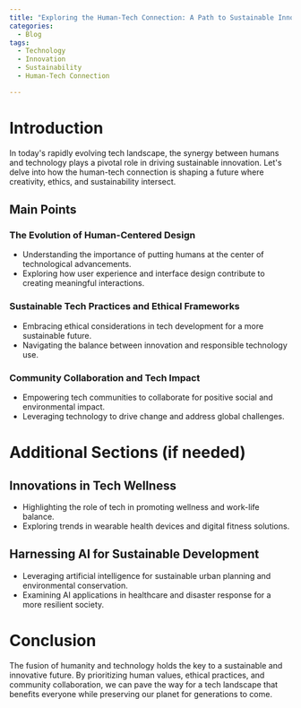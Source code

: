 ```yaml
---
title: "Exploring the Human-Tech Connection: A Path to Sustainable Innovation"
categories:
  - Blog
tags:
  - Technology
  - Innovation
  - Sustainability
  - Human-Tech Connection

---
```


# Introduction
In today's rapidly evolving tech landscape, the synergy between humans and technology plays a pivotal role in driving sustainable innovation. Let's delve into how the human-tech connection is shaping a future where creativity, ethics, and sustainability intersect.

## Main Points
### The Evolution of Human-Centered Design
- Understanding the importance of putting humans at the center of technological advancements.
- Exploring how user experience and interface design contribute to creating meaningful interactions.

### Sustainable Tech Practices and Ethical Frameworks
- Embracing ethical considerations in tech development for a more sustainable future.
- Navigating the balance between innovation and responsible technology use.

### Community Collaboration and Tech Impact
- Empowering tech communities to collaborate for positive social and environmental impact.
- Leveraging technology to drive change and address global challenges.

# Additional Sections (if needed)
## Innovations in Tech Wellness
- Highlighting the role of tech in promoting wellness and work-life balance.
- Exploring trends in wearable health devices and digital fitness solutions.

## Harnessing AI for Sustainable Development
- Leveraging artificial intelligence for sustainable urban planning and environmental conservation.
- Examining AI applications in healthcare and disaster response for a more resilient society.

# Conclusion
The fusion of humanity and technology holds the key to a sustainable and innovative future. By prioritizing human values, ethical practices, and community collaboration, we can pave the way for a tech landscape that benefits everyone while preserving our planet for generations to come.